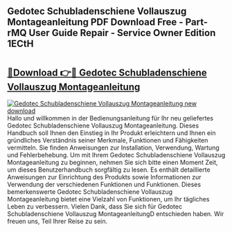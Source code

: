 ## Gedotec Schubladenschiene Vollauszug Montageanleitung PDF Download Free - Part-rMQ User Guide Repair - Service Owner Edition 1ECtH

# <h2><a href="http://df6yq6o.blite.top/?on=Gedotec+Schubladenschiene+Vollauszug+Montageanleitung">🔗Download 👉🔴 Gedotec Schubladenschiene Vollauszug Montageanleitung</a></h2>

[![Gedotec Schubladenschiene Vollauszug Montageanleitung new download](https://i.imgur.com/lujVjoI.png)](http://df6yq6o.blite.top/?on=Gedotec+Schubladenschiene+Vollauszug+Montageanleitung)
Hallo und willkommen in der Bedienungsanleitung für Ihr neu geliefertes Gedotec Schubladenschiene Vollauszug Montageanleitung. Dieses Handbuch soll Ihnen den Einstieg in Ihr Produkt erleichtern und Ihnen ein gründliches Verständnis seiner Merkmale, Funktionen und Fähigkeiten vermitteln. Sie finden Anweisungen zur Installation, Verwendung, Wartung und Fehlerbehebung. Um mit Ihrem Gedotec Schubladenschiene Vollauszug Montageanleitung zu beginnen, nehmen Sie sich bitte einen Moment Zeit, um dieses Benutzerhandbuch sorgfältig zu lesen. Es enthält detaillierte Anweisungen zur Einrichtung des Produkts sowie Informationen zur Verwendung der verschiedenen Funktionen und Funktionen. Dieses bemerkenswerte Gedotec Schubladenschiene Vollauszug Montageanleitung bietet eine Vielzahl von Funktionen, um Ihr tägliches Leben zu verbessern. Vielen Dank, dass Sie sich für Gedotec Schubladenschiene Vollauszug MontageanleitungD entschieden haben. Wir freuen uns, Teil Ihrer Reise zu sein.
